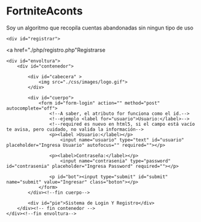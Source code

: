 # FortniteAconts
Soy un algoritmo que recopila cuentas abandonadas sin ningun tipo de uso 
<?php
required_once("./php/myDBC.php");
if(isset($_SESSION['session']))
{
    header("location:principal.php");
    exit;
}
?>
<!DOCTYPE html>
<html lang="es">
<head>
	<title>Formulario</title>
	<meta charset="utf-8">
	<link type="text/css" href="./css/style.css" rel="stylesheet" />
</head>

<body>

	<div id="registrar">
<a href="./php/registro.php"</a>Registrarse</a>
</div> <!-- fin opcion-->

	<div id="envoltura">
		<div id="contenedor">

			<div id="cabecera" >
				<img src="./css/images/logo.gif">
			</div>

			<div id="cuerpo">
				<form id="form-login" action="" method="post" autocomplete="off">
					<!--A saber, el atributo for funciona como el id.-->
					<!--ejemplo <label for="usuario">Usuario:</label>-->
					<!--required es nuevo en html5, si el campo está vacío te avisa, pero cuidado, no valida la información-->
					<p><label >Usuario:</label></p>
						<input name="usuario" type="text" id="usuario" placeholder="Ingresa Usuario" autofocus="" required=""></p>

					<p><label>Contraseña:</label></p>
						<input name="contrasenia" type="password" id="contrasenia" placeholder="Ingresa Password" required=""></p>

					<p id="bot"><input type="submit" id="submit" name="submit" value="Ingresar" class="boton"></p>
				</form>
			</div><!--fin cuerpo-->

			<div id="pie">Sistema de Login Y Registro</div>
		</div><!-- fin contenedor -->
	</div><!--fin envoltura-->
</body>

</html>
